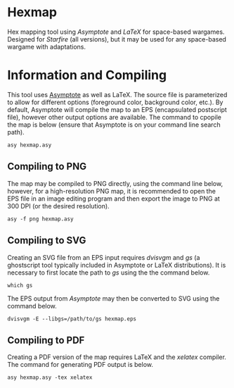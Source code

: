 # Hexmap
Hex mapping tool using *Asymptote* and *LaTeX* for space-based wargames. Designed for *Starfire* (all versions), but it may be used for any space-based wargame with adaptations.

# Information and Compiling
This tool uses [Asymptote](https://asymptote.sourceforge.io/) as well as LaTeX. The source file is parameterized to allow for different options (foreground color, background color, etc.). By default, Asymptote will compile the map to an EPS (encapsulated postscript file), however other output options are available. The command to cpopile the map is below (ensure that Asymptote is on your command line search path).

```
asy hexmap.asy
```

## Compiling to PNG
The map may be compiled to PNG directly, using the command line below, however, for a high-resolution PNG map, it is recommended to open the EPS file in an image editing program and then export the image to PNG at 300 DPI (or the desired resolution).

```
asy -f png hexmap.asy
```

## Compiling to SVG
Creating an SVG file from an EPS input requires *dvisvgm* and *gs* (a ghostscript tool typically included in Asymptote or LaTeX distributions). It is necessary to first locate the path to *gs* using the the command below.

```
which gs
```

The EPS output from *Asymptote* may then be converted to SVG using the command below.

```
dvisvgm -E --libgs=/path/to/gs hexmap.eps
```

## Compiling to PDF
Creating a PDF version of the map requires LaTeX and the *xelatex* compiler. The command for generating PDF output is below.

```
asy hexmap.asy -tex xelatex
```
